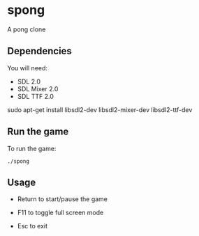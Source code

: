 # spong

A pong clone

## Dependencies

You will need:

  -  SDL 2.0
  -  SDL Mixer 2.0
  -  SDL TTF 2.0


sudo apt-get install libsdl2-dev libsdl2-mixer-dev libsdl2-ttf-dev

## Run the game

To run the game:

`./spong`

## Usage

- Return to start/pause the game

- F11 to toggle full screen mode

- Esc to exit
